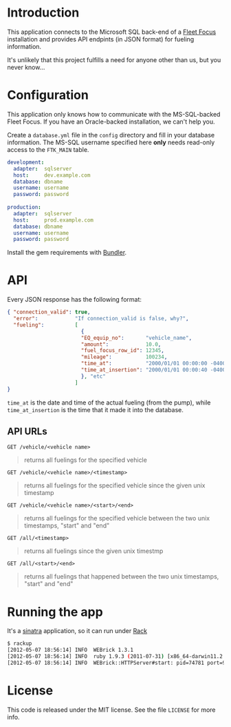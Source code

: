 Introduction
============
This application connects to the Microsoft SQL back-end of a [Fleet Focus][1]
installation and provides API endpints (in JSON format) for fueling
information.

It's unlikely that this project fulfills a need for anyone other than us, but
you never know...

Configuration
=============
This application only knows how to communicate with the MS-SQL-backed Fleet
Focus.  If you have an Oracle-backed installation, we can't help you.

Create a `database.yml` file in the `config` directory and fill in your
database information.  The MS-SQL username specified here **only** needs
read-only access to the `FTK_MAIN` table.

```yaml
development:
  adapter:  sqlserver
  host:     dev.example.com
  database: dbname
  username: username
  password: password
  
production:
  adapter:  sqlserver
  host:     prod.example.com
  database: dbname
  username: username
  password: password
```

Install the gem requirements with [Bundler][2].

API
===
Every JSON response has the following format:

```json
{ "connection_valid": true,
  "error":            "If connection_valid is false, why?",
  "fueling":          [
                        {
                        "EQ_equip_no":       "vehicle_name",
                        "amount":            10.0,
                        "fuel_focus_row_id": 12345,
                        "mileage":           100234,
                        "time_at":           "2000/01/01 00:00:00 -0400",
                        "time_at_insertion": "2000/01/01 00:00:40 -0400"
                        }, "etc"
                      ]
}
```

`time_at` is the date and time of the actual fueling (from the pump), while
`time_at_insertion` is the time that it made it into the database.

API URLs
--------
`GET /vehicle/<vehicle name>`
> returns all fuelings for the specified vehicle

`GET /vehicle/<vehicle name>/<timestamp>`
> returns all fuelings for the specified vehicle since the given unix
> timestamp

`GET /vehicle/<vehicle name>/<start>/<end>`
> returns all fuelings for the specified vehicle between the two unix
> timestamps, "start" and "end"

`GET /all/<timestamp>`
> returns all fuelings since the given unix timestmp

`GET /all/<start>/<end>`
> returns all fuelings that happened between the two unix timestamps, "start"
> and "end"

Running the app
===============
It's a [sinatra][3] application, so it can run under [Rack][4]

```bash
$ rackup
[2012-05-07 18:56:14] INFO  WEBrick 1.3.1
[2012-05-07 18:56:14] INFO  ruby 1.9.3 (2011-07-31) [x86_64-darwin11.2.0]
[2012-05-07 18:56:14] INFO  WEBrick::HTTPServer#start: pid=74781 port=9292
```

License
=======
This code is released under the MIT license.  See the file `LICENSE` for more
info.

[1]: http://www.assetworks.com/products/fleetfocus-fleet-management-software
[2]: http://gembundler.com/
[3]: http://www.sinatrarb.com/
[4]: http://rack.rubyforge.org/
